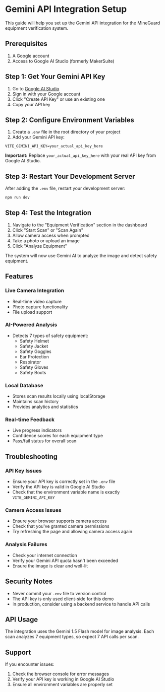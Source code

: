 # Gemini API Integration Setup

This guide will help you set up the Gemini API integration for the MineGuard equipment verification system.

## Prerequisites

1. A Google account
2. Access to Google AI Studio (formerly MakerSuite)

## Step 1: Get Your Gemini API Key

1. Go to [Google AI Studio](https://makersuite.google.com/app/apikey)
2. Sign in with your Google account
3. Click "Create API Key" or use an existing one
4. Copy your API key

## Step 2: Configure Environment Variables

1. Create a `.env` file in the root directory of your project
2. Add your Gemini API key:

```env
VITE_GEMINI_API_KEY=your_actual_api_key_here
```

**Important:** Replace `your_actual_api_key_here` with your real API key from Google AI Studio.

## Step 3: Restart Your Development Server

After adding the `.env` file, restart your development server:

```bash
npm run dev
```

## Step 4: Test the Integration

1. Navigate to the "Equipment Verification" section in the dashboard
2. Click "Start Scan" or "Scan Again"
3. Allow camera access when prompted
4. Take a photo or upload an image
5. Click "Analyze Equipment"

The system will now use Gemini AI to analyze the image and detect safety equipment.

## Features

### Live Camera Integration
- Real-time video capture
- Photo capture functionality
- File upload support

### AI-Powered Analysis
- Detects 7 types of safety equipment:
  - Safety Helmet
  - Safety Jacket
  - Safety Goggles
  - Ear Protection
  - Respirator
  - Safety Gloves
  - Safety Boots

### Local Database
- Stores scan results locally using localStorage
- Maintains scan history
- Provides analytics and statistics

### Real-time Feedback
- Live progress indicators
- Confidence scores for each equipment type
- Pass/fail status for overall scan

## Troubleshooting

### API Key Issues
- Ensure your API key is correctly set in the `.env` file
- Verify the API key is valid in Google AI Studio
- Check that the environment variable name is exactly `VITE_GEMINI_API_KEY`

### Camera Access Issues
- Ensure your browser supports camera access
- Check that you've granted camera permissions
- Try refreshing the page and allowing camera access again

### Analysis Failures
- Check your internet connection
- Verify your Gemini API quota hasn't been exceeded
- Ensure the image is clear and well-lit

## Security Notes

- Never commit your `.env` file to version control
- The API key is only used client-side for this demo
- In production, consider using a backend service to handle API calls

## API Usage

The integration uses the Gemini 1.5 Flash model for image analysis. Each scan analyzes 7 equipment types, so expect 7 API calls per scan.

## Support

If you encounter issues:
1. Check the browser console for error messages
2. Verify your API key is working in Google AI Studio
3. Ensure all environment variables are properly set 